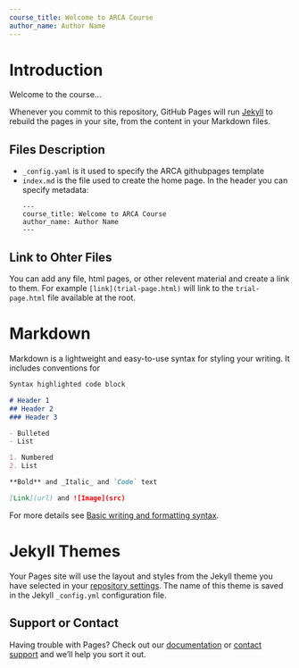 ```yaml
---
course_title: Welcome to ARCA Course
author_name: Author Name
---
```


# Introduction

Welcome to the course...

Whenever you commit to this repository, GitHub Pages will run [Jekyll](https://jekyllrb.com/) to rebuild the pages in your site, from the content in your Markdown files.

## Files Description

- `_config.yaml` is it used to specify the ARCA githubpages template
- `index.md` is the file used to create the home page. In the header you can specify metadata:
    ```
    ---
    course_title: Welcome to ARCA Course
    author_name: Author Name
    ---
    ```

## Link to Ohter Files

You can add any file, html pages, or other relevent material and create a link to them. For example `[link](trial-page.html)` will link to the `trial-page.html` file available at the root.

# Markdown

Markdown is a lightweight and easy-to-use syntax for styling your writing. It includes conventions for

```markdown
Syntax highlighted code block

# Header 1
## Header 2
### Header 3

- Bulleted
- List

1. Numbered
2. List

**Bold** and _Italic_ and `Code` text

[Link](url) and ![Image](src)
```

For more details see [Basic writing and formatting syntax](https://docs.github.com/en/github/writing-on-github/getting-started-with-writing-and-formatting-on-github/basic-writing-and-formatting-syntax).

# Jekyll Themes

Your Pages site will use the layout and styles from the Jekyll theme you have selected in your [repository settings](https://github.com/ClaudioZandonella/Template-ARCA-Course/settings/pages). The name of this theme is saved in the Jekyll `_config.yml` configuration file.

## Support or Contact

Having trouble with Pages? Check out our [documentation](https://docs.github.com/categories/github-pages-basics/) or [contact support](https://support.github.com/contact) and we’ll help you sort it out.
